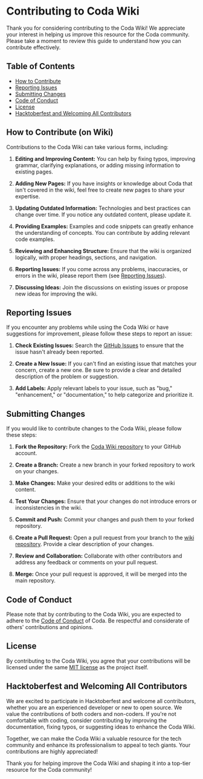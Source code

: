 # Contributing to Coda Wiki

Thank you for considering contributing to the Coda Wiki! We appreciate your interest in helping us improve this resource for the Coda community. Please take a moment to review this guide to understand how you can contribute effectively.

## Table of Contents

- [How to Contribute](#how-to-contribute)
- [Reporting Issues](#reporting-issues)
- [Submitting Changes](#submitting-changes)
- [Code of Conduct](#code-of-conduct)
- [License](#license)
- [Hacktoberfest and Welcoming All Contributors](#hacktoberfest-and-welcoming-all-contributors)

## How to Contribute (on Wiki)

Contributions to the Coda Wiki can take various forms, including:

1. **Editing and Improving Content:** You can help by fixing typos, improving grammar, clarifying explanations, or adding missing information to existing pages.

2. **Adding New Pages:** If you have insights or knowledge about Coda that isn't covered in the wiki, feel free to create new pages to share your expertise.

3. **Updating Outdated Information:** Technologies and best practices can change over time. If you notice any outdated content, please update it.

4. **Providing Examples:** Examples and code snippets can greatly enhance the understanding of concepts. You can contribute by adding relevant code examples.

5. **Reviewing and Enhancing Structure:** Ensure that the wiki is organized logically, with proper headings, sections, and navigation.

6. **Reporting Issues:** If you come across any problems, inaccuracies, or errors in the wiki, please report them (see [Reporting Issues](#reporting-issues)).

7. **Discussing Ideas:** Join the discussions on existing issues or propose new ideas for improving the wiki.

## Reporting Issues

If you encounter any problems while using the Coda Wiki or have suggestions for improvement, please follow these steps to report an issue:

1. **Check Existing Issues:** Search the [GitHub Issues](https://github.com/SujalChoudhari/CodaWiki/issues) to ensure that the issue hasn't already been reported.

2. **Create a New Issue:** If you can't find an existing issue that matches your concern, create a new one. Be sure to provide a clear and detailed description of the problem or suggestion.

3. **Add Labels:** Apply relevant labels to your issue, such as "bug," "enhancement," or "documentation," to help categorize and prioritize it.

## Submitting Changes

If you would like to contribute changes to the Coda Wiki, please follow these steps:

1. **Fork the Repository:** Fork the [Coda Wiki repository](https://github.com/SujalChoudhari/CodaWki) to your GitHub account.

2. **Create a Branch:** Create a new branch in your forked repository to work on your changes.

3. **Make Changes:** Make your desired edits or additions to the wiki content.

4. **Test Your Changes:** Ensure that your changes do not introduce errors or inconsistencies in the wiki.

5. **Commit and Push:** Commit your changes and push them to your forked repository.

6. **Create a Pull Request:** Open a pull request from your branch to the [wiki repository](https://github.com/SujalChoudhari/CodaWiki). Provide a clear description of your changes.

7. **Review and Collaboration:** Collaborate with other contributors and address any feedback or comments on your pull request.

8. **Merge:** Once your pull request is approved, it will be merged into the main repository.

## Code of Conduct

Please note that by contributing to the Coda Wiki, you are expected to adhere to the [Code of Conduct](https://github.com/SujalChoudhari/Coda/blob/main/CODE_OF_CONDUCT.md) of Coda. Be respectful and considerate of others' contributions and opinions.

## License

By contributing to the Coda Wiki, you agree that your contributions will be licensed under the same [MIT license](https://github.com/SujalChoudhari/Coda/blob/main/LICENSE) as the project itself.

## Hacktoberfest and Welcoming All Contributors

We are excited to participate in Hacktoberfest and welcome all contributors, whether you are an experienced developer or new to open source. We value the contributions of both coders and non-coders. If you're not comfortable with coding, consider contributing by improving the documentation, fixing typos, or suggesting ideas to enhance the Coda Wiki.

Together, we can make the Coda Wiki a valuable resource for the tech community and enhance its professionalism to appeal to tech giants. Your contributions are highly appreciated!

Thank you for helping improve the Coda Wiki and shaping it into a top-tier resource for the Coda community!